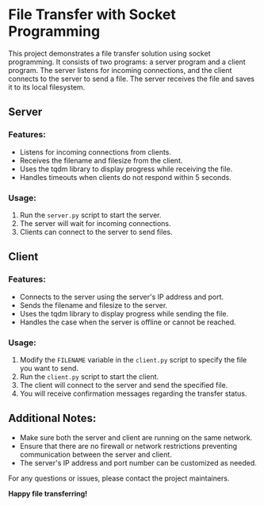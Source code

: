 # File Transfer with Socket Programming

This project demonstrates a file transfer solution using socket programming. It consists of two programs: a server program and a client program. The server listens for incoming connections, and the client connects to the server to send a file. The server receives the file and saves it to its local filesystem.

## Server

### Features:
- Listens for incoming connections from clients.
- Receives the filename and filesize from the client.
- Uses the tqdm library to display progress while receiving the file.
- Handles timeouts when clients do not respond within 5 seconds.

### Usage:
1. Run the `server.py` script to start the server.
2. The server will wait for incoming connections.
3. Clients can connect to the server to send files.

## Client

### Features:
- Connects to the server using the server's IP address and port.
- Sends the filename and filesize to the server.
- Uses the tqdm library to display progress while sending the file.
- Handles the case when the server is offline or cannot be reached.

### Usage:
1. Modify the `FILENAME` variable in the `client.py` script to specify the file you want to send.
2. Run the `client.py` script to start the client.
3. The client will connect to the server and send the specified file.
4. You will receive confirmation messages regarding the transfer status.

## Additional Notes:
- Make sure both the server and client are running on the same network.
- Ensure that there are no firewall or network restrictions preventing communication between the server and client.
- The server's IP address and port number can be customized as needed.

For any questions or issues, please contact the project maintainers.

**Happy file transferring!**
